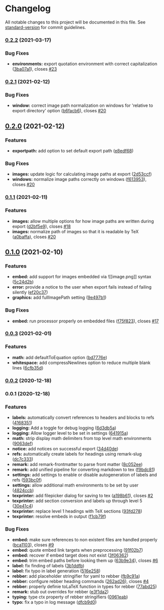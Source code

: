 # Changelog

All notable changes to this project will be documented in this file. See [standard-version](https://github.com/conventional-changelog/standard-version) for commit guidelines.

### [0.2.2](https://github.com/raineszm/obsidian-export-to-tex/compare/0.2.1...0.2.2) (2021-03-17)


### Bug Fixes

* **environments:** export quotation environment with correct capitalization ([3ba07a1](https://github.com/raineszm/obsidian-export-to-tex/commit/3ba07a12cdc496c82226599f2f044f5abb967407)), closes [#23](https://github.com/raineszm/obsidian-export-to-tex/issues/23)

### [0.2.1](https://github.com/raineszm/obsidian-export-to-tex/compare/0.2.0...0.2.1) (2021-02-12)


### Bug Fixes

* **window:** correct image path normalization on windows for 'relative to export directory' option ([b6facb6](https://github.com/raineszm/obsidian-export-to-tex/commit/b6facb698d71a56c3762501c68ced564c576409e)), closes [#20](https://github.com/raineszm/obsidian-export-to-tex/issues/20)

## [0.2.0](https://github.com/raineszm/obsidian-export-to-tex/compare/0.1.1...0.2.0) (2021-02-12)


### Features

* **exportpath:** add option to set default export path ([e8edf68](https://github.com/raineszm/obsidian-export-to-tex/commit/e8edf68bc304f587b0fc2e5080bfb1aeac89335e))


### Bug Fixes

* **images:** update logic for calculating image paths at export ([2d53ccf](https://github.com/raineszm/obsidian-export-to-tex/commit/2d53ccf8fab3f061a3cd38c0ab0c0c135785e20e))
* **windows:** normalize image paths correctly on windows ([f613953](https://github.com/raineszm/obsidian-export-to-tex/commit/f61395393fccd268db4ca35ea649aedad38bd13c)), closes [#20](https://github.com/raineszm/obsidian-export-to-tex/issues/20)

### [0.1.1](https://github.com/raineszm/obsidian-export-to-tex/compare/0.1.0...0.1.1) (2021-02-11)


### Features

* **images:** allow multiple options for how image paths are written during export ([d2bf5e9](https://github.com/raineszm/obsidian-export-to-tex/commit/d2bf5e9c9ec5d7fd9f84e0450ea56fcfe8006d35)), closes [#18](https://github.com/raineszm/obsidian-export-to-tex/issues/18)
* **images:** normalize path of images so that it is readable by TeX ([a0baffa](https://github.com/raineszm/obsidian-export-to-tex/commit/a0baffa167bd578040a1bb5c0a2318aef1d7da3e)), closes [#20](https://github.com/raineszm/obsidian-export-to-tex/issues/20)

## [0.1.0](https://github.com/raineszm/obsidian-export-to-tex/compare/0.0.3...0.1.0) (2021-02-10)


### Features

* **embed:** add support for images embedded via ![[image.png]] syntax ([5c24d2b](https://github.com/raineszm/obsidian-export-to-tex/commit/5c24d2ba5e473f55f7bf247089aaa002ecf7e1f9))
* **error:** provide a notice to the user when export fails instead of failing silently ([ef20c37](https://github.com/raineszm/obsidian-export-to-tex/commit/ef20c377ccc274ca57b39209cef6f0a4091793c2))
* **graphics:** add fullImagePath setting ([9e497b1](https://github.com/raineszm/obsidian-export-to-tex/commit/9e497b1ab37c33648db9198fd4851005b6965709))


### Bug Fixes

* **embed:** run processor properly on embedded files ([f75f823](https://github.com/raineszm/obsidian-export-to-tex/commit/f75f82316fbd1e608e0c8351f511bc46497efff6)), closes [#17](https://github.com/raineszm/obsidian-export-to-tex/issues/17)

### [0.0.3](https://github.com/raineszm/obsidian-export-to-tex/compare/0.0.2...0.0.3) (2021-02-01)


### Features

* **math:** add defaultToEquation option ([bd7776e](https://github.com/raineszm/obsidian-export-to-tex/commit/bd7776ec3b4a72ea554e9bca0944ff2f7134f664))
* **whitespace:** add compressNewlines option to reduce multiple blank lines ([6cfb35d](https://github.com/raineszm/obsidian-export-to-tex/commit/6cfb35df18501d1f0888c9ebcede8e3cf971ef81))

### [0.0.2](https://github.com/raineszm/obsidian-export-to-tex/compare/0.0.1...0.0.2) (2020-12-18)

### 0.0.1 (2020-12-18)


### Features

* **labels:** automatically convert references to headers and blocks to refs ([4168351](https://github.com/raineszm/obsidian-export-to-tex/commit/4168351da50830266196acdffb9cccaa3d93625a))
* **logging:** Add a toggle for debug logging ([6d3db5a](https://github.com/raineszm/obsidian-export-to-tex/commit/6d3db5abb11f3146f025b49615e6fe340701f7be))
* **logging:** Allow logger level to be set in settings ([641915a](https://github.com/raineszm/obsidian-export-to-tex/commit/641915a414be7540164beb0d79ca6287ac9b8166))
* **math:** strip display math delimiters from top level math environments ([9063def](https://github.com/raineszm/obsidian-export-to-tex/commit/9063def77633c8d0cdf0bacb2bce268239c02de6))
* **notice:** add notices on successful export ([34d40de](https://github.com/raineszm/obsidian-export-to-tex/commit/34d40de9a0a6542e96b2695760592002b87d933e))
* **refs:** automatically create labels for headings using remark-slug ([dc7c333](https://github.com/raineszm/obsidian-export-to-tex/commit/dc7c3332d6dfc8f765379d47c7b0aaef04690a4e))
* **remark:** add remark-frontmatter to parse front matter ([8c052ee](https://github.com/raineszm/obsidian-export-to-tex/commit/8c052eea37917d47a74216b269c54860928d286b))
* **remark:** add unified pipeline for converting markdown to tex ([f9bdc81](https://github.com/raineszm/obsidian-export-to-tex/commit/f9bdc81e0f7ed84df22c495661b53bf307eef6dc))
* **settings:** add settings to enable or disable autogeneration of labels and refs ([593bc0f](https://github.com/raineszm/obsidian-export-to-tex/commit/593bc0fe551bc68329c77b136f14c07f24526096))
* **settings:** allow additional math environments to be set by user ([4824ccb](https://github.com/raineszm/obsidian-export-to-tex/commit/4824ccb48042e4f9a0567581c70878e12f7f1f34))
* **texprinter:** add filepicker dialog for saving to tex ([a198b61](https://github.com/raineszm/obsidian-export-to-tex/commit/a198b61d2b24d6c147e9bdec353917d4e26cc939)), closes [#2](https://github.com/raineszm/obsidian-export-to-tex/issues/2)
* **texprinter:** add section conversion and labels up through level 5 ([30e41c4](https://github.com/raineszm/obsidian-export-to-tex/commit/30e41c4fe7435b52ba5423cc4d7f3e07ece52907))
* **texprinter:** replace level 1 headings with TeX sections ([93fd278](https://github.com/raineszm/obsidian-export-to-tex/commit/93fd2786835ff7a9df0c03a04379cb99f8298a3e))
* **texprinter:** resolve embeds in output ([f1cb79f](https://github.com/raineszm/obsidian-export-to-tex/commit/f1cb79f4757591a0a9173f7339ea3959f965f930))


### Bug Fixes

* **embed:** make sure references to non existent files are handled properly ([bca1103](https://github.com/raineszm/obsidian-export-to-tex/commit/bca1103020d931d7213dbf802cd46ebae4254534)), closes [#9](https://github.com/raineszm/obsidian-export-to-tex/issues/9)
* **embed:** quote embed link targets when preprocessing ([91f02b7](https://github.com/raineszm/obsidian-export-to-tex/commit/91f02b7e4726149b7c3071d11836e7cdc4dfd049))
* **embed:** recover if embed target does not exist ([3f06362](https://github.com/raineszm/obsidian-export-to-tex/commit/3f0636253e71c08e914614fbebf55a76a581035d))
* **embed:** trim embed paths before looking them up ([63b9e34](https://github.com/raineszm/obsidian-export-to-tex/commit/63b9e34a62cd2d01bb8cbd9c42474851ccef4d9d)), closes [#6](https://github.com/raineszm/obsidian-export-to-tex/issues/6)
* **label:** fix finding of labels ([3b1ddfb](https://github.com/raineszm/obsidian-export-to-tex/commit/3b1ddfb8c15a050df593b956f7e2df2115277e2a))
* **label:** fix typo in label generation ([516e258](https://github.com/raineszm/obsidian-export-to-tex/commit/516e258558b1ea3b7bfea7f7c43a02a8fa2a2594))
* **rebber:** add placeholder stringifier for yaml to rebber ([fb9c91a](https://github.com/raineszm/obsidian-export-to-tex/commit/fb9c91a5d455a29449d071c8eda747cfc80e465e))
* **rebber:** configure rebber heading commands ([262ad26](https://github.com/raineszm/obsidian-export-to-tex/commit/262ad260c81213ab31efd9a9a4eb43db14b31718)), closes [#4](https://github.com/raineszm/obsidian-export-to-tex/issues/4)
* **rebber:** properly definie toLaTeX function in types for rebber ([77abd25](https://github.com/raineszm/obsidian-export-to-tex/commit/77abd25cbe7c045dac91e359430fd38ea54e9a5e))
* **remark:** stub out overrides for rebber ([e3f1da2](https://github.com/raineszm/obsidian-export-to-tex/commit/e3f1da2e7f98b7a5a6c9804cc1340bb44c415850))
* **typing:** type ctx property of rebber stringifiers ([0961eab](https://github.com/raineszm/obsidian-export-to-tex/commit/0961eab059eba1dab9971f977a13f7ef2fb5de62))
* **typo:** fix a typo in log message ([dfcb9d0](https://github.com/raineszm/obsidian-export-to-tex/commit/dfcb9d086dab5a9d8de43fcdfc2db102fff18a88))
